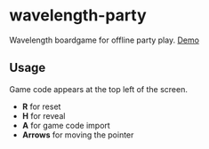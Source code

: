 # wavelength-party
Wavelength boardgame for offline party play. [Demo](http://wave-party.s3-website.ap-northeast-2.amazonaws.com/)

## Usage

Game code appears at the top left of the screen.

- **R** for reset
- **H** for reveal
- **A** for game code import
- **Arrows** for moving the pointer
